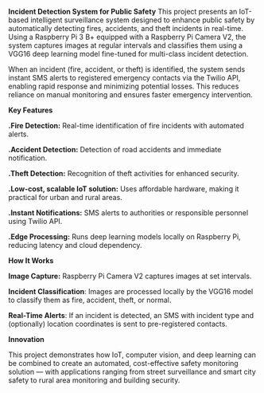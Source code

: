 **Incident Detection System for Public Safety**
This project presents an IoT-based intelligent surveillance system designed to enhance public safety by automatically detecting fires, accidents, and theft incidents in real-time. Using a Raspberry Pi 3 B+ equipped with a Raspberry Pi Camera V2, the system captures images at regular intervals and classifies them using a VGG16 deep learning model fine-tuned for multi-class incident detection.

When an incident (fire, accident, or theft) is identified, the system sends instant SMS alerts to registered emergency contacts via the Twilio API, enabling rapid response and minimizing potential losses. This reduces reliance on manual monitoring and ensures faster emergency intervention.





 **Key Features**
 
**.Fire Detection:** Real-time identification of fire incidents with automated alerts.

**.Accident Detection:** Detection of road accidents and immediate notification.

**.Theft Detection:** Recognition of theft activities for enhanced security.

**.Low-cost, scalable IoT solution:** Uses affordable hardware, making it practical for urban and rural areas.

**.Instant Notifications:** SMS alerts to authorities or responsible personnel using Twilio API.

**.Edge Processing:** Runs deep learning models locally on Raspberry Pi, reducing latency and cloud dependency.





**How It Works**

**Image Capture:** Raspberry Pi Camera V2 captures images at set intervals.

**Incident Classification**: Images are processed locally by the VGG16 model to classify them as fire, accident, theft, or normal.

**Real-Time Alerts**: If an incident is detected, an SMS with incident type and (optionally) location coordinates is sent to pre-registered contacts.





**Innovation**

This project demonstrates how IoT, computer vision, and deep learning can be combined to create an automated, cost-effective safety monitoring solution — with applications ranging from street surveillance and smart city safety to rural area monitoring and building security.

